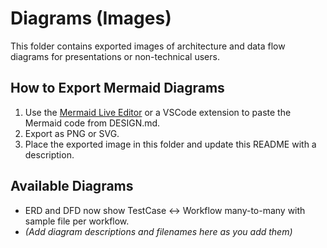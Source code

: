 # Diagrams (Images)

This folder contains exported images of architecture and data flow diagrams for presentations or non-technical users.

## How to Export Mermaid Diagrams

1. Use the [Mermaid Live Editor](https://mermaid.live/) or a VSCode extension to paste the Mermaid code from DESIGN.md.
2. Export as PNG or SVG.
3. Place the exported image in this folder and update this README with a description.

## Available Diagrams
- ERD and DFD now show TestCase <-> Workflow many-to-many with sample file per workflow.
- *(Add diagram descriptions and filenames here as you add them)* 